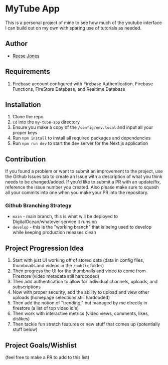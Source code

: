 # MyTube App

This is a personal project of mine to see how much of the youtube interface I can build out on my own with sparing use of tutorials as needed.

## Author

- [Reese Jones](https://github.com/reesealanj)

## Requirements

1. Firebase account configured with Firebase Authentication, Firebase Functions, FireStore Database, and Realtime Database

## Installation

1. Clone the repo
2. `cd` into the `my-tube-app` directory
3. Ensure you make a copy of the `/config/env.local` and input all your proper keys
4. Run `npm install` to install all required packages and dependencies
5. Run `npm run dev` to start the dev server for the Next.js application

## Contribution

If you found a problem or want to submit an improvement to the project, use the Github Issues tab to create an Issue with a description of what you think needs to be changed/added. If you'd like to submit a PR with an update/fix, reference the issue number you created. Also please make sure to squash all your commits into one when you make your PR into the repository.

### Github Branching Strategy

- `main` - main branch, this is what will be deployed to DigitalOcean/whatever service it runs on
- `develop` - this is the "working branch" that is being used to develop while keeping production releases clean

## Project Progression Idea

1. Start with just UI working off of stored data (data in config files, thumbnails and videos in the `/public` folder)
2. Then progress the UI for the thumbnails and video to come from Firestore (video metadata still hardcoded)
3. Then add authentication to allow for individual channels, uploads, and subscriptions
4. Now with proper security, add the ability to upload and view other uploads (homepage selections still hardcoded)
5. Then add the notion of "trending," but managed by me directly in firestore (a list of top video id's)
6. Then work with interactive metrics (video views, comments, likes, dislikes)
7. Then tackle fun stretch features or new stuff that comes up (potentially stuff below)

## Project Goals/Wishlist

(feel free to make a PR to add to this list)
